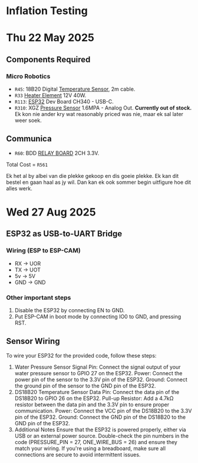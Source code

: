 # Inflation Testing

# Thu 22 May 2025
## Components Required

### Micro Robotics

- `R45`: 18B20 Digital [Temperature Sensor](https://www.robotics.org.za/18B20-2M), 2m cable.
- `R33` [Heater Element](https://www.robotics.org.za/EF03018) 12V 40W.
- `R113`: [ESP32](https://www.robotics.org.za/ESP32-DEV-CH340-C) Dev Board CH340 - USB-C.
- `R310`: XGZ [Pressure Sensor](https://www.robotics.org.za/XGZP61611D3000616BS) 1.6MPA - Analog Out. **Currently out of stock.** Ek kon nie ander kry wat reasonably priced was nie, maar ek sal later weer soek.

## Communica 
- `R60`: BDD [RELAY BOARD](https://www.communica.co.za/products/bdd-relay-board-2ch-3-3v) 2CH 3.3V.

Total Cost = `R561`

Ek het al by albei van die plekke gekoop en dis goeie plekke. Ek kan dit bestel en gaan haal as jy wil. Dan kan ek ook sommer begin uitfigure hoe dit alles werk. 

# Wed 27 Aug 2025
## ESP32 as USB-to-UART Bridge
### Wiring (ESP to ESP-CAM)
- RX -> UOR
- TX -> UOT
- 5v -> 5V
- GND -> GND

### Other important steps
1. Disable the ESP32 by connecting EN to GND.
2. Put ESP-CAM in boot mode by connecting IO0 to GND, and pressing RST.

## Sensor Wiring

To wire your ESP32 for the provided code, follow these steps:

1. Water Pressure Sensor
Signal Pin: Connect the signal output of your water pressure sensor to GPIO 27 on the ESP32.
Power: Connect the power pin of the sensor to the 3.3V pin of the ESP32.
Ground: Connect the ground pin of the sensor to the GND pin of the ESP32.
2. DS18B20 Temperature Sensor
Data Pin: Connect the data pin of the DS18B20 to GPIO 26 on the ESP32.
Pull-up Resistor: Add a 4.7kΩ resistor between the data pin and the 3.3V pin to ensure proper communication.
Power: Connect the VCC pin of the DS18B20 to the 3.3V pin of the ESP32.
Ground: Connect the GND pin of the DS18B20 to the GND pin of the ESP32.
3. Additional Notes
Ensure that the ESP32 is powered properly, either via USB or an external power source.
Double-check the pin numbers in the code (PRESSURE_PIN = 27, ONE_WIRE_BUS = 26) and ensure they match your wiring.
If you're using a breadboard, make sure all connections are secure to avoid intermittent issues.